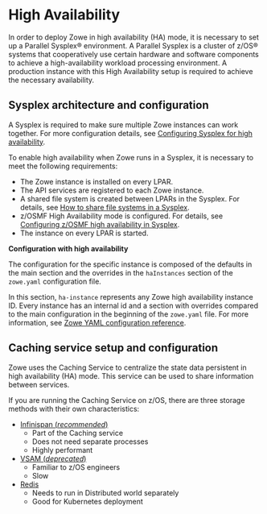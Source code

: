 # High Availability

In order to deploy Zowe in high availability (HA) mode, it is necessary to set up a Parallel Sysplex® environment. A Parallel Sysplex is a cluster of z/OS® systems that cooperatively use certain hardware and software components to achieve a high-availability workload processing environment. A production instance with this High Availability setup is required to achieve the necessary availability.

## Sysplex architecture and configuration

A Sysplex is required to make sure multiple Zowe instances can work together. For more configuration details, see [Configuring Sysplex for high availability](../user-guide/configure-sysplex.md).

To enable high availability when Zowe runs in a Sysplex, it is necessary to meet the following requirements:

- The Zowe instance is installed on every LPAR.
- The API services are registered to each Zowe instance.
- A shared file system is created between LPARs in the Sysplex. For details, see [How to share file systems in a Sysplex](https://www.ibm.com/docs/en/zos/2.4.0?topic=planning-sharing-file-systems-in-sysplex).
- z/OSMF High Availability mode is configured. For details, see [Configuring z/OSMF high availability in Sysplex](../user-guide/systemrequirements-zosmf-ha.md).
- The instance on every LPAR is started.

**Configuration with high availability**

The configuration for the specific instance is composed of the defaults in the main section and the overrides in the `haInstances` section of the `zowe.yaml` configuration file.

In this section, `ha-instance` represents any Zowe high availability instance ID. Every instance has an internal id and a section with overrides compared to the main configuration in the beginning of the `zowe.yaml` file. For more information, see [Zowe YAML configuration reference](../appendix/zowe-yaml-configuration.md#yaml-configurations---hainstances).

## Caching service setup and configuration

Zowe uses the Caching Service to centralize the state data persistent in high availability (HA) mode. This service can be used to share information between services.

If you are running the Caching Service on z/OS, there are three storage methods with their own characteristics:

- [Infinispan (*recommended*)](../extend/extend-apiml/api-mediation-infinispan.md#infinispan-configuration)
    - Part of the Caching service
    - Does not need separate processes
    - Highly performant
- [VSAM (*deprecated*)](../user-guide/configure-caching-service-ha.md#vsam-deprecated)
    - Familiar to z/OS engineers
    - Slow
- [Redis](../extend/extend-apiml/api-mediation-redis.md#redis-configuration)
    - Needs to run in Distributed world separately
    - Good for Kubernetes deployment


